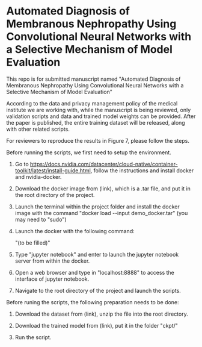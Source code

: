 # Automated Diagnosis of Membranous Nephropathy Using Convolutional Neural Networks with a Selective Mechanism of Model Evaluation
This repo is for submitted manuscript named "Automated Diagnosis of Membranous Nephropathy Using Convolutional Neural Networks with a Selective Mechanism of Model Evaluation"

According to the data and privacy management policy of the medical institute we are working with, while the manuscript is being reviewed, only validation scripts and data and trained model weights can be provided. After the paper is published, the entire training dataset will be released, along with other related scripts. 

For reviewers to reproduce the results in Figure 7, please follow the steps.


Before running the scripts, we first need to setup the environment.

1. Go to https://docs.nvidia.com/datacenter/cloud-native/container-toolkit/latest/install-guide.html, follow the instructions and install docker and nvidia-docker.
2. Download the docker image from (link), which is a .tar file, and put it in the root directory of the project.
3. Launch the terminal within the project folder and install the docker image with the command "docker load --input demo_docker.tar" (you may need to "sudo")
4. Launch the docker with the following command:

   "(to be filled)"

5. Type "jupyter notebook" and enter to launch the jupyter notebook server from within the docker.
6. Open a web browser and type in "localhost:8888" to access the interface of jupyter notebook.
7. Navigate to the root directory of the project and launch the scripts.

Before runing the scripts, the following preparation needs to be done:   

1. Download the dataset from (link), unzip the file into the root directory.
   
2. Download the trained model from (link), put it in the folder "ckpt/"
   
3. Run the script.
